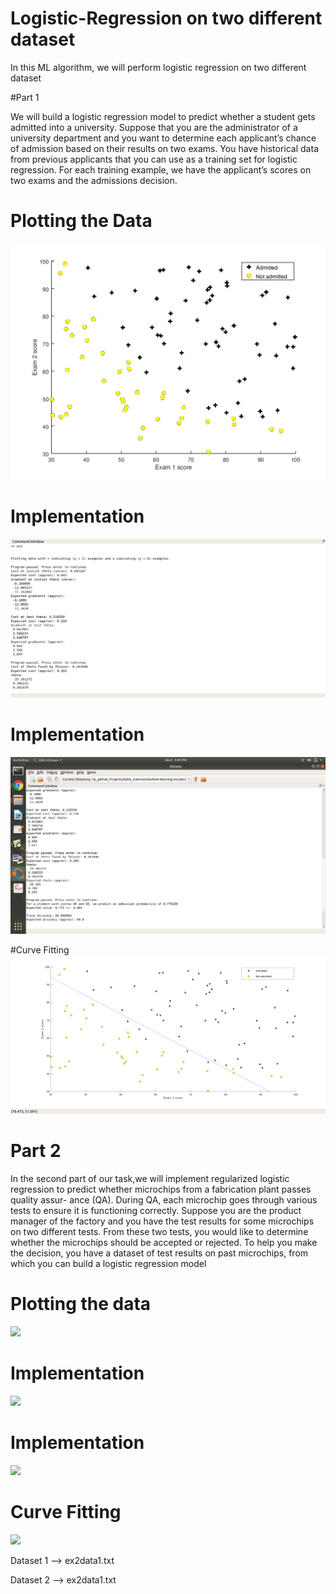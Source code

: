 # Logistic-Regression on two different dataset

In this ML algorithm, we will perform logistic regression on two different dataset

#Part 1

   We will build a logistic regression model to
predict whether a student gets admitted into a university.
                Suppose that you are the administrator of a university department 
and you want to determine each applicant’s chance of admission based on their
results on two exams. You have historical data from previous applicants
that you can use as a training set for logistic regression. For each training
example, we have the applicant’s scores on two exams and the admissions
decision.


# Plotting the Data
![](/imgs/plotData1.png)

# Implementation
![](/imgs/Implement1.png)

# Implementation
![](/imgs/Implement2.png)


#Curve Fitting
![](/imgs/Fitting_curve.png)




# Part 2
   
   In the second part of our task,we will implement regularized logistic regression
to predict whether microchips from a fabrication plant passes quality assur-
ance (QA). During QA, each microchip goes through various tests to ensure
it is functioning correctly.
Suppose you are the product manager of the factory and you have the
test results for some microchips on two different tests. From these two tests,
you would like to determine whether the microchips should be accepted or
rejected. To help you make the decision, you have a dataset of test results
on past microchips, from which you can build a logistic regression model

# Plotting the data
![](/imgs/Data_Plot.png)


# Implementation
![](/imgs/Implememnt1.png)


# Implementation
![](/imgs/Implememnt2.png)


# Curve Fitting
![](/imgs/Curve_Fitting.png)



Dataset 1 --> ex2data1.txt

Dataset 2 --> ex2data1.txt

